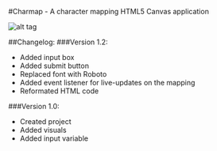 #Charmap - A character mapping HTML5 Canvas application

![alt tag](http://i.imgur.com/pdv62m3.png)

##Changelog:
###Version 1.2:
- Added input box
- Added submit button
- Replaced font with Roboto
- Added event listener for live-updates on the mapping
- Reformated HTML code

###Version 1.0:
- Created project
- Added visuals
- Added input variable
